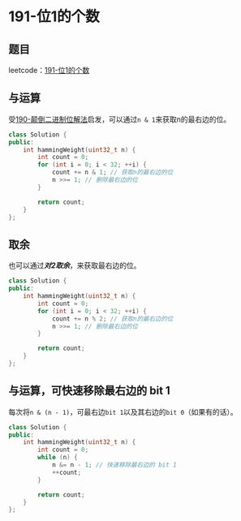 # 191-位1的个数

## 题目

leetcode：[191-位1的个数](https://leetcode-cn.com/problems/number-of-1-bits/)

## 与运算

受[190-颠倒二进制位解法](../190-颠倒二进制位/)启发，可以通过`n & 1`来获取n的最右边的位。

```c++
class Solution {
public:
    int hammingWeight(uint32_t n) {
        int count = 0;
        for (int i = 0; i < 32; ++i) {
            count += n & 1; // 获取n的最右边的位
            n >>= 1; // 删除最右边的位
        }

        return count;
    }
};
```

## 取余

也可以通过***对2取余***，来获取最右边的位。

```c++
class Solution {
public:
    int hammingWeight(uint32_t n) {
        int count = 0;
        for (int i = 0; i < 32; ++i) {
            count += n % 2; // 获取n的最右边的位
            n >>= 1; // 删除最右边的位
        }

        return count;
    }
};
```

## 与运算，可快速移除最右边的 bit 1

每次将`n & (n - 1)`，可最右边`bit 1`以及其右边的`bit 0`（如果有的话）。

```c++
class Solution {
public:
    int hammingWeight(uint32_t n) {
        int count = 0;
        while (n) {
            n &= n - 1; // 快速移除最右边的 bit 1
            ++count;
        }

        return count;
    }
};
```

